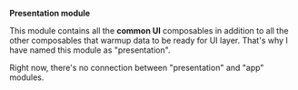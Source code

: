 **Presentation module**

This module contains all the <b>common UI</b> composables in addition to all the other composables that warmup data to be ready for UI layer. That's why I have named this module as "presentation".


Right now, there's no connection between "presentation" and "app" modules.